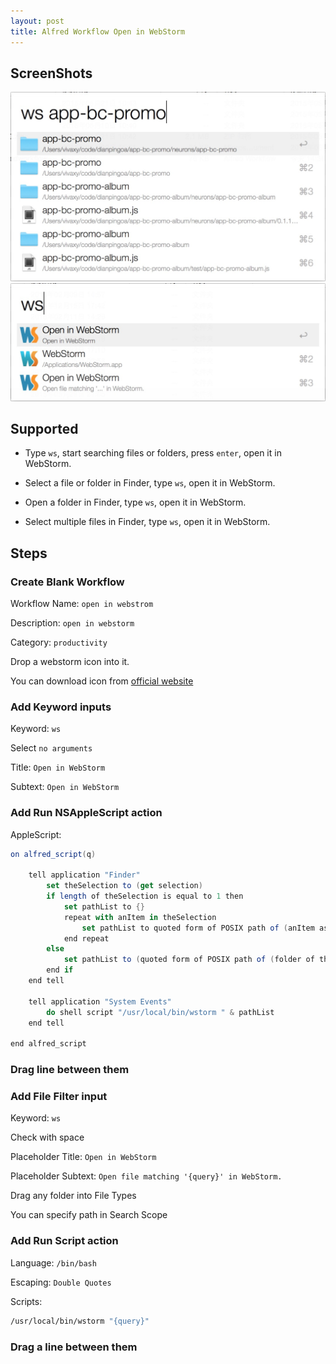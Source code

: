 ```yaml
---
layout: post
title: Alfred Workflow Open in WebStorm
---
```


## ScreenShots

![find folder](/image/2015-06-02-alfred-workflow-open-in-webstorm/find-folder.png)
![find folder](/image/2015-06-02-alfred-workflow-open-in-webstorm/open-selected-file.png)

## Supported

- Type `ws`, start searching files or folders, press `enter`, open it in WebStorm.

- Select a file or folder in Finder, type `ws`, open it in WebStorm.

- Open a folder in Finder, type `ws`, open it in WebStorm.

- Select multiple files in Finder, type `ws`, open it in WebStorm.

## Steps

### Create Blank Workflow

Workflow Name: `open in webstrom`

Description: `open in webstorm`

Category: `productivity`

Drop a webstorm icon into it.

You can download icon from [official website](https://www.jetbrains.com/products.html)

### Add Keyword inputs

Keyword: `ws`

Select `no arguments`

Title: `Open in WebStorm`

Subtext: `Open in WebStorm`

### Add Run NSAppleScript action

AppleScript:

```as
on alfred_script(q)

	tell application "Finder"
		set theSelection to (get selection)
		if length of theSelection is equal to 1 then
			set pathList to {}
			repeat with anItem in theSelection
				set pathList to quoted form of POSIX path of (anItem as text)
			end repeat
		else
			set pathList to (quoted form of POSIX path of (folder of the front window as alias))
		end if
	end tell

	tell application "System Events"
		do shell script "/usr/local/bin/wstorm " & pathList
	end tell

end alfred_script
```

### Drag line between them

### Add File Filter input

Keyword: `ws`

Check with space

Placeholder Title: `Open in WebStorm`

Placeholder Subtext: `Open file matching '{query}' in WebStorm.`

Drag any folder into File Types

You can specify path in Search Scope

### Add Run Script action

Language: `/bin/bash`

Escaping: `Double Quotes`

Scripts:

```sh
/usr/local/bin/wstorm "{query}"
```

### Drag a line between them
